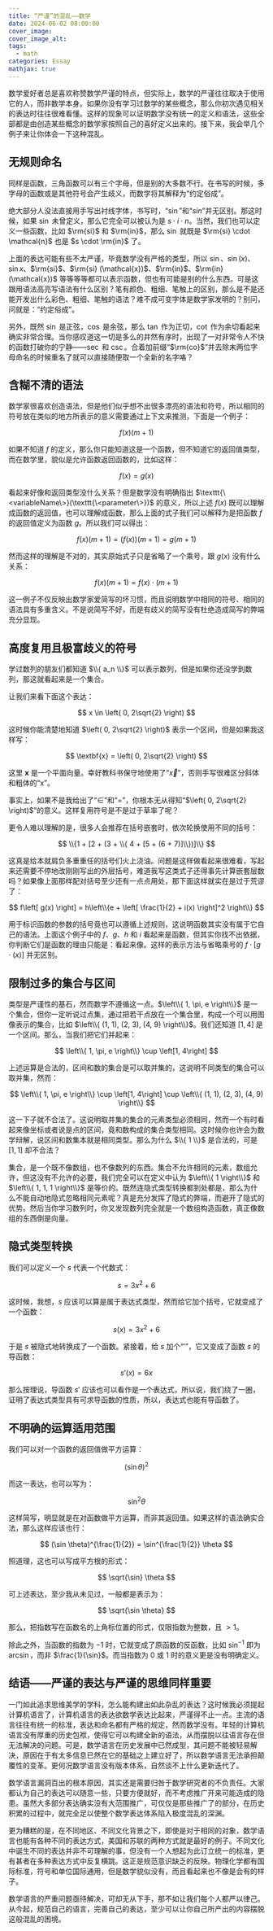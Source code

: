 ```yaml
---
title: “严谨”的混乱——数学
date: 2024-06-02 08:00:00
cover_image:
cover_image_alt:
tags:
  - math
categories: Essay
mathjax: true
---
```


数学爱好者总是喜欢称赞数学严谨的特点，但实际上，数学的严谨往往取决于使用它的人，而非数学本身。如果你没有学习过数学的某些概念，那么你初次遇见相关的表达时往往很难看懂。这样的现象可以证明数学没有统一的定义和语法，这些全部都是由创造某些概念的数学家按照自己的喜好定义出来的。接下来，我会举几个例子来让你体会一下这种混乱。

## 无规则命名

同样是函数，三角函数可以有三个字母，但是别的大多数不行。在书写的时候，多字母的函数或是其他符号会产生歧义，而数学将其解释为“约定俗成”。

绝大部分人没法直接用手写出衬线字体，书写时，“$\sin$”和“$sin$”并无区别。那这时候，如果 $\sin$ 未曾定义，那么它完全可以被认为是 $s \cdot i \cdot n$。当然，我们也可以定义一些函数，比如 $\rm{si}$ 和 $\rm{in}$，那么 $\sin$ 就既是 $\rm{si} \cdot \mathcal{n}$ 也是 $s \cdot \rm{in}$ 了。

上面的表达可能有些不太严谨，毕竟数学没有严格的类型，所以 $\sin$、$\sin(x)$、$\sin x$、$\rm{si}$、$\rm{si} (\mathcal{x})$、$\rm{in}$、$\rm{in} (\mathcal{x})$ 等等等等都可以表示函数，但也有可能是别的什么东西。可是这跟用语法高亮写语法有什么区别？笔有颜色、粗细、笔触上的区别，那么是不是还能开发出什么彩色、粗细、笔触的语法？难不成可变字体是数学家发明的？别问，问就是：“约定俗成”。

另外，既然 $\sin$ 是正弦，$\cos$ 是余弦，那么 $\tan$ 作为正切，$\cot$ 作为余切看起来确实非常合理。当你感叹道这一切是多么的井然有序时，出现了一对非常令人不快的函数打破你的宁静——$\sec$ 和 $\csc$。合着加前缀“$\rm{co}$”并去除末两位字母命名的时候重名了就可以直接随便取一个全新的名字咯？

## 含糊不清的语法

数学家很喜欢创造语法，但是他们似乎想不出很多漂亮的语法和符号，所以相同的符号放在类似的地方所表示的意义需要通过上下文来推测，下面是一个例子：

$$
f(x)(m + 1)
$$

如果不知道 $f$ 的定义，那么你只能知道这是一个函数，但不知道它的返回值类型，而在数学里，貌似是允许函数返回函数的，比如这样：

$$
f(x) = g(x)
$$

看起来好像和返回类型没什么关系？但是数学没有明确指出 $\texttt{\<variableName\>}(\texttt{\<parameter\>})$ 的意义，所以上述 $f(x)$ 既可以理解成函数的返回值，也可以理解成函数，那么上面的式子我们可以解释为是把函数 $f$ 的返回值定义为函数 $g$。所以我们可以得出：

$$
f(x)(m + 1) = (f(x))(m + 1) = g(m + 1)
$$

然而这样的理解是不对的，其实原始式子只是省略了一个乘号，跟 $g(x)$ 没有什么关系：

$$
f(x)(m + 1) = f(x) \cdot (m + 1)
$$

这一例子不仅反映出数学家爱简写的坏习惯，而且说明数学中相同的符号、相同的语法具有多重含义。不是说简写不好，而是有歧义的简写没有杜绝造成简写的弊端充分显现。

## 高度复用且极富歧义的符号

学过数列的朋友们都知道 $\\{ a_n \\}$ 可以表示数列，但是如果你还没学到数列，那这就看起来是一个集合。

让我们来看下面这个表达：

$$
x \in \left( 0, 2\sqrt{2} \right)
$$

这时候你能清楚地知道 $\left( 0, 2\sqrt{2} \right)$ 表示一个区间，但是如果我这样写：

$$
\textbf{x} = \left( 0, 2\sqrt{2} \right)
$$

这里 $\textbf{x}$ 是一个平面向量。幸好教科书保守地使用了“$\vec{x}$”，否则手写很难区分斜体和粗体的“x”。

事实上，如果不是我给出了“$\in$”和“$=$”，你根本无从得知“$\left( 0, 2\sqrt{2} \right)$”的意义。这样复用符号是不是过于草率了呢？

更令人难以理解的是，很多人会推荐在括号嵌套时，依次轮换使用不同的括号：

$$
\\{1 + [2 + (3 + \\{ 4 + [5 + (6 + 7)]\\})]\\}
$$

这真是给本就肩负多重重任的括号们火上浇油。问题是这样做看起来很难看，写起来还需要不停地改刚刚写出的外层括号，难道我写这类式子还得事先计算嵌套层数吗？如果像上面那样配对括号至少还有一点点用处，那下面这样就实在是过于荒谬了：

$$
f\left[ g(x) \right] = h\left\\{e + \left[ \frac{1}{2} + i(x) \right]^2 \right\\}
$$

用于标识函数的参数的括号竟也可以遵循上述规则，这说明函数其实没有属于它自己的语法。上面这个例子中的 $f$、$g$、$h$ 和 $i$ 看起来是函数，但其实你找不出依据，你判断它们是函数的理由只能是：看起来像。这样的表示方法与省略乘号的 $f \cdot [g \cdot (x)]$ 并无区别。

## 限制过多的集合与区间

类型是严谨性的基石，然而数学不遵循这一点。$\left\\{ 1, \pi, e \right\\}$ 是一个集合，但你一定听说过点集，通过把若干点放在一个集合里，构成一个可以用图像表示的集合，比如 $\left\\{ (1, 1), (2, 3), (4, 9) \right\\}$。我们还知道 $\left[1, 4\right]$ 是一个区间。那么，当我们把它们并起来：

$$
\left\\{ 1, \pi, e \right\\} \cup \left[1, 4\right]
$$

上述运算是合法的，区间和数的集合是可以取并集的，这说明不同类型的集合可以取并集，然而：

$$
\left\\{ 1, \pi, e \right\\} \cup \left[1, 4\right] \cup \left\\{ (1, 1), (2, 3), (4, 9) \right\\}
$$

这一下子就不合法了。这说明取并集的集合的元素类型必须相同，然而一个有时看起来像坐标或者说是点的区间，竟和数构成的集合类型相同。这时候你也许会为数学辩解，说区间和数集本就是相同类型。那么为什么 $\\{ 1 \\}$ 是合法的，可是 $[1, 1]$ 却不合法？

集合，是一个既不像数组，也不像数列的东西。集合不允许相同的元素，数组允许，但这没有不允许的必要，我们完全可以在定义中认为 $\left\\{ 1 \right\\}$ 和 $\left\\{ 1, 1, 1 \right\\}$ 是等价的。既然连隐式类型转换都到处都是，那么为什么不能自动地隐式忽略相同元素呢？真是充分发挥了隐式的弊端，而避开了隐式的优势。然后当你学习数列时，你又发现数列完全就是一个数组构造函数，真正像数组的东西倒是向量。

## 隐式类型转换

我们可以定义一个 $s$ 代表一个代数式：

$$
s = 3x^2 + 6
$$

这时候，我想，$s$ 应该可以算是属于表达式类型，然而给它加个括号，它就变成了一个函数：

$$
s(x) = 3x^2 + 6
$$

于是 $s$ 被隐式地转换成了一个函数。紧接着，给 $s$ 加个“$'$”，它又变成了函数 $s$ 的导函数：

$$
s'(x) = 6x
$$

那么按理说，导函数 $s'$ 应该也可以看作是一个表达式，所以说，我们绕了一圈，证明了表达式类型具有可求导函数的性质，所以，表达式也能有导函数了。

## 不明确的运算适用范围

我们可以对一个函数的返回值做平方运算：

$$
(\sin \theta)^2
$$

而这一表达，也可以写为：

$$
\sin^2 \theta
$$

这样简写，明显就是在对函数做平方运算，而非其返回值。如果这样的语法确实合法，那么这样应该也行：

$$
(\sin \theta)^{\frac{1}{2}} = \sin^{\frac{1}{2}} \theta
$$

照道理，这也可以写成平方根的形式：

$$
\sqrt{\sin} \theta
$$

可上述表达，至少我从未见过，一般都是表示为：

$$
\sqrt{\sin \theta}
$$

那么，把指数写在函数名的上角标位置的形式，仅限指数为整数，且 $\gt 1$。

除此之外，当函数的指数为 $-1$ 时，它就变成了原函数的反函数，比如 $\sin^{-1}$ 即为 $\arcsin$，而非 $\frac{1}{\sin}$。而当指数为 $0$ 或 $1$ 时的意义更是没有明确定义。

## 结语——严谨的表达与严谨的思维同样重要

一门如此追求思维美学的学科，怎么能构建出如此杂乱的表达？这时候我必须提起计算机语言了，计算机语言的表达欲数学表达比起来，严谨得不止一点。主流的语言往往有统一的标准，表达和命名都有严格的规定，然而数学没有。年轻的计算机语言没有厚重的历史包袱，使得它可以构建全新的语法，从而摆脱以往语言存在但无法解决的问题。可是，数学语言在历史发展中已然成型，其问题不能被轻易解决，原因在于有太多信息已然在它的基础之上建立好了，所以数学语言无法承担颠覆性的变革。更何况数学语言没有版本体系，自然谈不上什么更新迭代了。

数学语言漏洞百出的根本原因，其实还是需要归咎于数学研究者的不负责任。大家都认为自己的表达可以随意一些，只要方便就好，而不考虑推广开来可能造成的隐患。虽然大多部分表达确实没有大范围推广，可仅仅是那些推广了的部分，在历史积累的过程中，就完全足以使整个数学表达体系陷入极度混乱的深渊。

更为糟糕的是，在不同地区、不同文化背景之下，即使是对于相同的对象，数学语言也能有各种不同的表达方式，美国和苏联的两种方式就是最好的例子。不同文化中诞生不同的表达并非不可理解的事，但没有一个人想起为此订立统一的标准，更有甚者在多种表达方式中反复横跳。这正是规范意识缺乏的反映。物理化学都有国际标准，符号和单位国际通用，但是数学貌似没有，而且看起来也不像是会有的样子。

数学语言的严重问题亟待解决，可却无从下手，那不如让我们每个人都严以律己。从今起，规范自己的语言，完善自己的表达，至少可以让你自己所产出的内容摆脱这般混乱的困境。

<style>
@import url('https://fonts.googleapis.com/css2?family=Noto+Serif+SC:wght@300;400;700&display=swap');
@import url('https://fonts.googleapis.com/css2?family=Noto+Serif:ital,wght@0,300;1,300&display=swap');

.meta, .content, .toc {
  font-family: 'Noto Serif SC', serif;
}

.meta {
  text-align: right;
  font-weight: 300;
}

.meta .title {
  font-weight: 700;
}

.content {
  font-size: 16px;
}

.content>*:has(.MathJax[display="true"]) {
  text-align: center;
}
</style>
